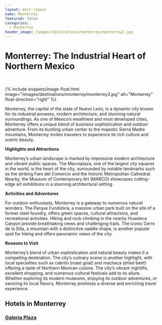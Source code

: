 ```yaml
---
layout: dest-layout
name: Monterrey
featured: false
categories:
  - Monterrey
header_image: /images/destinations/monterrey/monterrey2.jpg
---
```

# **Monterrey: The Industrial Heart of Northern Mexico**

&nbsp;

{% include snippets/image-float.html image="/images/destinations/monterrey/monterrey3.jpg" alt="Monterrey" float-direction="right" %}

Monterrey, the capital of the state of Nuevo León, is a dynamic city known for its industrial prowess, modern architecture, and stunning natural surroundings. As one of Mexico’s wealthiest and most developed cities, Monterrey offers a unique blend of business sophistication and outdoor adventure. From its bustling urban center to the majestic Sierra Madre mountains, Monterrey invites travelers to experience its rich culture and scenic beauty.

**Highlights and Attractions**

Monterrey’s urban landscape is marked by impressive modern architecture and vibrant public spaces. The Macroplaza, one of the largest city squares in the world, is the heart of the city, surrounded by notable landmarks such as the striking Faro del Comercio and the historic Metropolitan Cathedral. Nearby, the Museum of Contemporary Art (MARCO) showcases cutting-edge art exhibitions in a stunning architectural setting.

**Activities and Adventures**

For outdoor enthusiasts, Monterrey is a gateway to numerous natural wonders. The Parque Fundidora, a massive urban park built on the site of a former steel foundry, offers green spaces, cultural attractions, and recreational activities. Hiking and rock climbing in the nearby Huasteca Canyon provide breathtaking views and challenging trails. The iconic Cerro de la Silla, a mountain with a distinctive saddle shape, is another popular spot for hiking and offers panoramic views of the city.

**Reasons to Visit**

Monterrey’s blend of urban sophistication and natural beauty makes it a compelling destination. The city’s culinary scene is another highlight, with local specialties such as cabrito (roast goat) and machaca (dried beef) offering a taste of Northern Mexican cuisine. The city’s vibrant nightlife, excellent shopping, and numerous cultural festivals add to its allure. Whether exploring its modern museums, enjoying its outdoor adventures, or savoring its local flavors, Monterrey promises a diverse and enriching travel experience.

## Hotels in Monterrey

<section class='grid'>
<div class="col-3_sm-4_xs-6 padded-1">
    <a href="/hotels/plazamty">
        <div class="bg-image square" style="background-image:url('/images/hotels/galeriamty/galeriamty1.png')">  </div>
        <h3 class='center'>Galeria Plaza</h3>        
    </a>  
</div>

</section>
